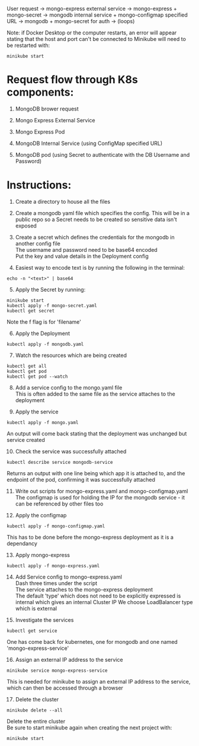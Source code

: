 User request -> mongo-express external service -> mongo-express + mongo-secret -> mongodb internal service + mongo-configmap specified URL -> mongodb + mongo-secret for auth -> (loops) 

Note: if Docker Desktop or the computer restarts, an error will appear stating that the host and port can't be connected to
Minikube will need to be restarted with:
```
minikube start
```

# Request flow through K8s components:
1. MongoDB brower request

2. Mongo Express External Service

3. Mongo Express Pod

4. MongoDB Internal Service (using ConfigMap specified URL)

5. MongoDB pod (using Secret to authenticate with the DB Username and Password)


# Instructions:
1. Create a directory to house all the files

2. Create a mongodb yaml file which specifies the config. This will be in a public repo so a Secret needs to be created so sensitive data isn't exposed

3. Create a secret which defines the credentials for the mongodb in another config file  
The username and password need to be base64 encoded  
Put the key and value details in the Deployment config

4. Easiest way to encode text is by running the following in the terminal:  
```
echo -n "<text>" | base64
```

5. Apply the Secret by running:  
```
minikube start  
kubectl apply -f mongo-secret.yaml  
kubectl get secret
```  
Note the f flag is for 'filename'

6. Apply the Deployment  
``` 
kubectl apply -f mongodb.yaml
```

7. Watch the resources which are being created  
```
kubectl get all
kubectl get pod
kubectl get pod --watch
```

8. Add a service config to the mongo.yaml file  
This is often added to the same file as the service attaches to the deployment  

9. Apply the service
```
kubectl apply -f mongo.yaml
```  
An output will come back stating that the deployment was unchanged but service created

10. Check the service was successfully attached
```
kubectl describe service mongodb-service
```  
Returns an output with one line being which app it is attached to, and the endpoint of the pod, confirming it was successfully attached

11. Write out scripts for mongo-express.yaml and mongo-configmap.yaml  
The configmap is used for holding the IP for the mongodb service - it can be referenced by other files too

12. Apply the configmap
```
kubectl apply -f mongo-configmap.yaml
```  
This has to be done before the mongo-express deployment as it is a dependancy

13. Apply mongo-express
```
kubectl apply -f mongo-express.yaml
```  

14. Add Service config to mongo-express.yaml  
Dash three times under the script  
The service attaches to the mongo-express deployment  
The default 'type' which does not need to be explicitly expressed is internal which gives an internal Cluster IP
We choose LoadBalancer type which is external

15. Investigate the services
```
kubectl get service
```  
One has come back for kubernetes, one for mongodb and one named 'mongo-express-service'

16. Assign an external IP address to the service
```
minikube service mongo-express-service
```  
This is needed for minikube to assign an external IP address to the service, which can then be accessed through a browser

17. Delete the cluster
```
minikube delete --all
```  
Delete the entire cluster  
Be sure to start minikube again when creating the next project with:  
```
minikube start
```